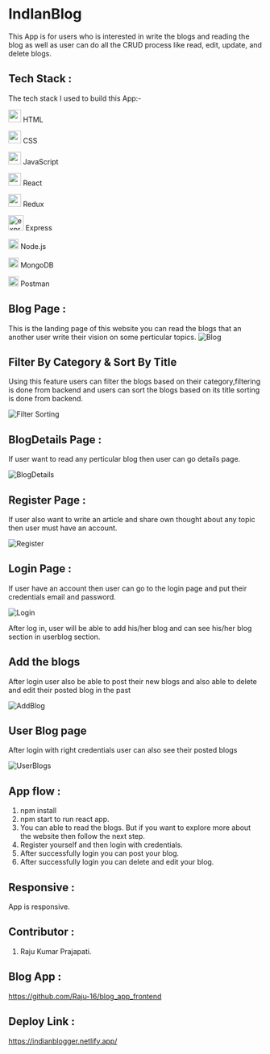 # IndIanBlog

This App is for users who is interested in write the blogs and reading the blog as well as user can do all the CRUD process like read, edit, update, and delete blogs.


## Tech Stack :
The tech stack I used to build this App:-

<img src="https://cdn-icons-png.flaticon.com/512/226/226269.png" width=25/> <span>HTML</span>

<img src="https://cdn-icons-png.flaticon.com/512/732/732190.png" width=25 /> <span>CSS</span>

<img src="https://cdn-icons-png.flaticon.com/512/1199/1199124.png" width=25/> <span>JavaScript</span>

<img src="https://www.vectorlogo.zone/logos/reactjs/reactjs-icon.svg" width=25 /> <span>React</span>

<img src="https://uxwing.com/wp-content/themes/uxwing/download/brands-and-social-media/redux-icon.png" width=25 /> <span>Redux</span>

<img src="https://www.vectorlogo.zone/logos/expressjs/expressjs-icon.svg" alt="express" width="30" height="30"/>  <span>Express</span>

<img src="https://www.vectorlogo.zone/logos/nodejs/nodejs-icon.svg" alt="nodejs" width="20" height="20"/> <span>Node.js</span>

<img src="https://www.vectorlogo.zone/logos/mongodb/mongodb-icon.svg" width="20" height="20"/>  <span>MongoDB</span>

<img src="https://www.vectorlogo.zone/logos/getpostman/getpostman-icon.svg" width="20" height="20"/>  <span>Postman</span>


## Blog Page :
This is the landing page of this website you can read the blogs that an another user write their vision on some perticular topics.
![Blog](https://user-images.githubusercontent.com/96100591/209672158-74a2da3a-722b-434b-b48d-2e498f097995.PNG)


## Filter By Category & Sort By Title
Using this feature users can filter the blogs based on their category,filtering is done from backend and users can sort the blogs based on its title sorting is done from backend.

![Filter Sorting](https://user-images.githubusercontent.com/96100591/209672315-62ca6edc-0880-4963-8c7d-d722cc0b3a3e.PNG)


## BlogDetails Page :
If user want to read any perticular blog then user can go details page.

![BlogDetails](https://user-images.githubusercontent.com/96100591/209672381-cec3c764-7f58-4a1e-a892-d93a44f8b744.PNG)


## Register Page :
If user also want to write an article and share own thought about any topic then user must have an account.

![Register](https://user-images.githubusercontent.com/96100591/209672425-e6c316ee-35ff-4dcd-9dfd-7c2d2f425e8d.PNG)


## Login Page :
If user have an account then user can go to the login page and put their credentials email and password.

![Login](https://user-images.githubusercontent.com/96100591/209672461-85684832-b475-40d1-9278-682855fbf060.PNG)

After log in, user will be able to add his/her blog and can see his/her blog section in userblog section.


## Add the blogs
After login user also be able to post their new blogs and also able to delete and edit their posted blog in the past

![AddBlog](https://user-images.githubusercontent.com/96100591/209672519-05fd550e-a9aa-47b3-98a6-87937bc93852.PNG)


## User Blog page
After login with right credentials user can also see their posted blogs

![UserBlogs](https://user-images.githubusercontent.com/96100591/209672555-b03940a0-5b54-4337-bf98-8dfa52baada2.PNG)

## App flow :
1. npm install
2. npm start to run react app.
3. You can able to read the blogs. But if you want to explore more about the website then follow the next step.
4. Register yourself and then login with  credentials.
5. After successfully login you can post your blog.
6. After successfully login you can delete and edit your blog.


## Responsive :
App is responsive.


## Contributor :
1. Raju Kumar Prajapati.


## Blog App :
https://github.com/Raju-16/blog_app_frontend


## Deploy Link :
https://indianblogger.netlify.app/
